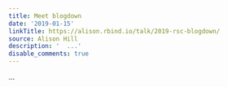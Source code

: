 ```yaml
---
title: Meet blogdown
date: '2019-01-15'
linkTitle: https://alison.rbind.io/talk/2019-rsc-blogdown/
source: Alison Hill
description: '  ...'
disable_comments: true
---
```

  ...